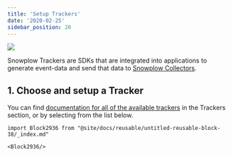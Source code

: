 ```yaml
---
title: 'Setup Trackers'
date: '2020-02-25'
sidebar_position: 20
---
```


![](images/snowplow-aws-pipeline-trackers.png)

Snowplow Trackers are SDKs that are integrated into applications to generate event-data and send that data to [Snowplow Collectors](/docs/getting-started-on-snowplow-open-source/setup-snowplow-on-aws/setup-the-snowplow-collector/index.md).

## 1\. Choose and setup a Tracker

You can find [documentation for all of the available trackers](/docs/collecting-data/collecting-from-own-applications/index.md) in the Trackers section, or by selecting from the list below.

```mdx-code-block
import Block2936 from "@site/docs/reusable/untitled-reusable-block-38/_index.md"

<Block2936/>
```
